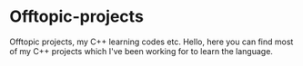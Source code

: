 # Offtopic-projects
Offtopic projects, my C++ learning codes etc.
Hello,
here you can find most of my C++ projects which I've been working for to learn the language.

